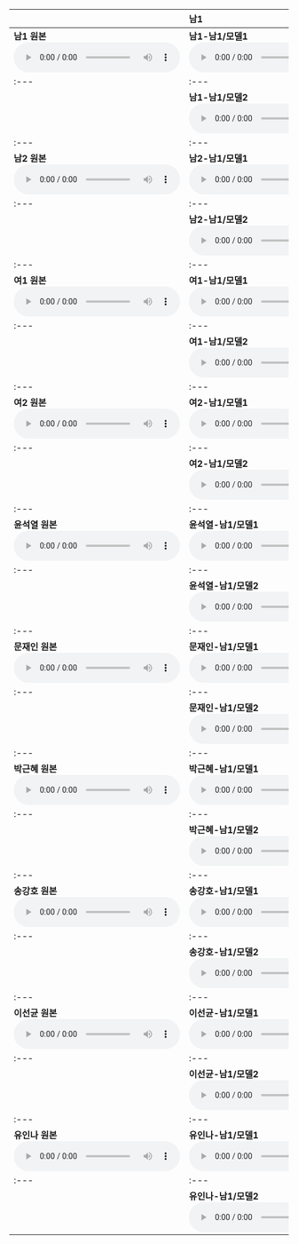 | | **남1** | **남2** | **여1** | **여2** | **윤석열** | **문재인** | **박근혜** | **송강호** | **이선균** | **유인나** |
| :--- | :--- | :--- | :--- | :--- | :--- | :--- | :--- | :--- | :--- | :--- |
| **남1 원본** <audio src="files/hubert-discrete/남1.wav" controls preload/> |**남1-남1/모델1**<audio src="files/hubert-discrete/남1-남1__denoised.wav" controls preload/> |**남1-남2/모델1**<audio src="files/hubert-discrete/남1-남2__denoised.wav" controls preload/> |**남1-여1/모델1**<audio src="files/hubert-discrete/남1-여1__denoised.wav" controls preload/> |**남1-여2/모델1**<audio src="files/hubert-discrete/남1-여2__denoised.wav" controls preload/> |**남1-윤석열/모델1**<audio src="files/hubert-discrete/남1-윤석열__denoised.wav" controls preload/> |**남1-문재인/모델1**<audio src="files/hubert-discrete/남1-문재인__denoised.wav" controls preload/> |**남1-박근혜/모델1**<audio src="files/hubert-discrete/남1-박근혜__denoised.wav" controls preload/> |**남1-송강호/모델1**<audio src="files/hubert-discrete/남1-송강호__denoised.wav" controls preload/> |**남1-이선균/모델1**<audio src="files/hubert-discrete/남1-이선균__denoised.wav" controls preload/> |**남1-유인나/모델1**<audio src="files/hubert-discrete/남1-유인나__denoised.wav" controls preload/> |
| :--- | :--- | :--- | :--- | :--- | :--- | :--- | :--- | :--- | :--- | :--- |
||**남1-남1/모델2**<audio src="files/starganv2-vc/남1-남1.wav" controls preload/> |**남1-남2/모델2**<audio src="files/starganv2-vc/남1-남2.wav" controls preload/> |**남1-여1/모델2**<audio src="files/starganv2-vc/남1-여1.wav" controls preload/> |**남1-여2/모델2**<audio src="files/starganv2-vc/남1-여2.wav" controls preload/> |**남1-윤석열/모델2**<audio src="files/starganv2-vc/남1-윤석열.wav" controls preload/> |**남1-문재인/모델2**<audio src="files/starganv2-vc/남1-문재인.wav" controls preload/> |**남1-박근혜/모델2**<audio src="files/starganv2-vc/남1-박근혜.wav" controls preload/> |**남1-송강호/모델2**<audio src="files/starganv2-vc/남1-송강호.wav" controls preload/> |**남1-이선균/모델2**<audio src="files/starganv2-vc/남1-이선균.wav" controls preload/> |**남1-유인나/모델2**<audio src="files/starganv2-vc/남1-유인나.wav" controls preload/> |
| :--- | :--- | :--- | :--- | :--- | :--- | :--- | :--- | :--- | :--- | :--- |
| **남2 원본** <audio src="files/hubert-discrete/남2.wav" controls preload/> |**남2-남1/모델1**<audio src="files/hubert-discrete/남2-남1__denoised.wav" controls preload/> |**남2-남2/모델1**<audio src="files/hubert-discrete/남2-남2__denoised.wav" controls preload/> |**남2-여1/모델1**<audio src="files/hubert-discrete/남2-여1__denoised.wav" controls preload/> |**남2-여2/모델1**<audio src="files/hubert-discrete/남2-여2__denoised.wav" controls preload/> |**남2-윤석열/모델1**<audio src="files/hubert-discrete/남2-윤석열__denoised.wav" controls preload/> |**남2-문재인/모델1**<audio src="files/hubert-discrete/남2-문재인__denoised.wav" controls preload/> |**남2-박근혜/모델1**<audio src="files/hubert-discrete/남2-박근혜__denoised.wav" controls preload/> |**남2-송강호/모델1**<audio src="files/hubert-discrete/남2-송강호__denoised.wav" controls preload/> |**남2-이선균/모델1**<audio src="files/hubert-discrete/남2-이선균__denoised.wav" controls preload/> |**남2-유인나/모델1**<audio src="files/hubert-discrete/남2-유인나__denoised.wav" controls preload/> |
| :--- | :--- | :--- | :--- | :--- | :--- | :--- | :--- | :--- | :--- | :--- |
||**남2-남1/모델2**<audio src="files/starganv2-vc/남2-남1.wav" controls preload/> |**남2-남2/모델2**<audio src="files/starganv2-vc/남2-남2.wav" controls preload/> |**남2-여1/모델2**<audio src="files/starganv2-vc/남2-여1.wav" controls preload/> |**남2-여2/모델2**<audio src="files/starganv2-vc/남2-여2.wav" controls preload/> |**남2-윤석열/모델2**<audio src="files/starganv2-vc/남2-윤석열.wav" controls preload/> |**남2-문재인/모델2**<audio src="files/starganv2-vc/남2-문재인.wav" controls preload/> |**남2-박근혜/모델2**<audio src="files/starganv2-vc/남2-박근혜.wav" controls preload/> |**남2-송강호/모델2**<audio src="files/starganv2-vc/남2-송강호.wav" controls preload/> |**남2-이선균/모델2**<audio src="files/starganv2-vc/남2-이선균.wav" controls preload/> |**남2-유인나/모델2**<audio src="files/starganv2-vc/남2-유인나.wav" controls preload/> |
| :--- | :--- | :--- | :--- | :--- | :--- | :--- | :--- | :--- | :--- | :--- |
| **여1 원본** <audio src="files/hubert-discrete/여1.wav" controls preload/> |**여1-남1/모델1**<audio src="files/hubert-discrete/여1-남1__denoised.wav" controls preload/> |**여1-남2/모델1**<audio src="files/hubert-discrete/여1-남2__denoised.wav" controls preload/> |**여1-여1/모델1**<audio src="files/hubert-discrete/여1-여1__denoised.wav" controls preload/> |**여1-여2/모델1**<audio src="files/hubert-discrete/여1-여2__denoised.wav" controls preload/> |**여1-윤석열/모델1**<audio src="files/hubert-discrete/여1-윤석열__denoised.wav" controls preload/> |**여1-문재인/모델1**<audio src="files/hubert-discrete/여1-문재인__denoised.wav" controls preload/> |**여1-박근혜/모델1**<audio src="files/hubert-discrete/여1-박근혜__denoised.wav" controls preload/> |**여1-송강호/모델1**<audio src="files/hubert-discrete/여1-송강호__denoised.wav" controls preload/> |**여1-이선균/모델1**<audio src="files/hubert-discrete/여1-이선균__denoised.wav" controls preload/> |**여1-유인나/모델1**<audio src="files/hubert-discrete/여1-유인나__denoised.wav" controls preload/> |
| :--- | :--- | :--- | :--- | :--- | :--- | :--- | :--- | :--- | :--- | :--- |
||**여1-남1/모델2**<audio src="files/starganv2-vc/여1-남1.wav" controls preload/> |**여1-남2/모델2**<audio src="files/starganv2-vc/여1-남2.wav" controls preload/> |**여1-여1/모델2**<audio src="files/starganv2-vc/여1-여1.wav" controls preload/> |**여1-여2/모델2**<audio src="files/starganv2-vc/여1-여2.wav" controls preload/> |**여1-윤석열/모델2**<audio src="files/starganv2-vc/여1-윤석열.wav" controls preload/> |**여1-문재인/모델2**<audio src="files/starganv2-vc/여1-문재인.wav" controls preload/> |**여1-박근혜/모델2**<audio src="files/starganv2-vc/여1-박근혜.wav" controls preload/> |**여1-송강호/모델2**<audio src="files/starganv2-vc/여1-송강호.wav" controls preload/> |**여1-이선균/모델2**<audio src="files/starganv2-vc/여1-이선균.wav" controls preload/> |**여1-유인나/모델2**<audio src="files/starganv2-vc/여1-유인나.wav" controls preload/> |
| :--- | :--- | :--- | :--- | :--- | :--- | :--- | :--- | :--- | :--- | :--- |
| **여2 원본** <audio src="files/hubert-discrete/여2.wav" controls preload/> |**여2-남1/모델1**<audio src="files/hubert-discrete/여2-남1__denoised.wav" controls preload/> |**여2-남2/모델1**<audio src="files/hubert-discrete/여2-남2__denoised.wav" controls preload/> |**여2-여1/모델1**<audio src="files/hubert-discrete/여2-여1__denoised.wav" controls preload/> |**여2-여2/모델1**<audio src="files/hubert-discrete/여2-여2__denoised.wav" controls preload/> |**여2-윤석열/모델1**<audio src="files/hubert-discrete/여2-윤석열__denoised.wav" controls preload/> |**여2-문재인/모델1**<audio src="files/hubert-discrete/여2-문재인__denoised.wav" controls preload/> |**여2-박근혜/모델1**<audio src="files/hubert-discrete/여2-박근혜__denoised.wav" controls preload/> |**여2-송강호/모델1**<audio src="files/hubert-discrete/여2-송강호__denoised.wav" controls preload/> |**여2-이선균/모델1**<audio src="files/hubert-discrete/여2-이선균__denoised.wav" controls preload/> |**여2-유인나/모델1**<audio src="files/hubert-discrete/여2-유인나__denoised.wav" controls preload/> |
| :--- | :--- | :--- | :--- | :--- | :--- | :--- | :--- | :--- | :--- | :--- |
||**여2-남1/모델2**<audio src="files/starganv2-vc/여2-남1.wav" controls preload/> |**여2-남2/모델2**<audio src="files/starganv2-vc/여2-남2.wav" controls preload/> |**여2-여1/모델2**<audio src="files/starganv2-vc/여2-여1.wav" controls preload/> |**여2-여2/모델2**<audio src="files/starganv2-vc/여2-여2.wav" controls preload/> |**여2-윤석열/모델2**<audio src="files/starganv2-vc/여2-윤석열.wav" controls preload/> |**여2-문재인/모델2**<audio src="files/starganv2-vc/여2-문재인.wav" controls preload/> |**여2-박근혜/모델2**<audio src="files/starganv2-vc/여2-박근혜.wav" controls preload/> |**여2-송강호/모델2**<audio src="files/starganv2-vc/여2-송강호.wav" controls preload/> |**여2-이선균/모델2**<audio src="files/starganv2-vc/여2-이선균.wav" controls preload/> |**여2-유인나/모델2**<audio src="files/starganv2-vc/여2-유인나.wav" controls preload/> |
| :--- | :--- | :--- | :--- | :--- | :--- | :--- | :--- | :--- | :--- | :--- |
| **윤석열 원본** <audio src="files/hubert-discrete/윤석열.wav" controls preload/> |**윤석열-남1/모델1**<audio src="files/hubert-discrete/윤석열-남1__denoised.wav" controls preload/> |**윤석열-남2/모델1**<audio src="files/hubert-discrete/윤석열-남2__denoised.wav" controls preload/> |**윤석열-여1/모델1**<audio src="files/hubert-discrete/윤석열-여1__denoised.wav" controls preload/> |**윤석열-여2/모델1**<audio src="files/hubert-discrete/윤석열-여2__denoised.wav" controls preload/> |**윤석열-윤석열/모델1**<audio src="files/hubert-discrete/윤석열-윤석열__denoised.wav" controls preload/> |**윤석열-문재인/모델1**<audio src="files/hubert-discrete/윤석열-문재인__denoised.wav" controls preload/> |**윤석열-박근혜/모델1**<audio src="files/hubert-discrete/윤석열-박근혜__denoised.wav" controls preload/> |**윤석열-송강호/모델1**<audio src="files/hubert-discrete/윤석열-송강호__denoised.wav" controls preload/> |**윤석열-이선균/모델1**<audio src="files/hubert-discrete/윤석열-이선균__denoised.wav" controls preload/> |**윤석열-유인나/모델1**<audio src="files/hubert-discrete/윤석열-유인나__denoised.wav" controls preload/> |
| :--- | :--- | :--- | :--- | :--- | :--- | :--- | :--- | :--- | :--- | :--- |
||**윤석열-남1/모델2**<audio src="files/starganv2-vc/윤석열-남1.wav" controls preload/> |**윤석열-남2/모델2**<audio src="files/starganv2-vc/윤석열-남2.wav" controls preload/> |**윤석열-여1/모델2**<audio src="files/starganv2-vc/윤석열-여1.wav" controls preload/> |**윤석열-여2/모델2**<audio src="files/starganv2-vc/윤석열-여2.wav" controls preload/> |**윤석열-윤석열/모델2**<audio src="files/starganv2-vc/윤석열-윤석열.wav" controls preload/> |**윤석열-문재인/모델2**<audio src="files/starganv2-vc/윤석열-문재인.wav" controls preload/> |**윤석열-박근혜/모델2**<audio src="files/starganv2-vc/윤석열-박근혜.wav" controls preload/> |**윤석열-송강호/모델2**<audio src="files/starganv2-vc/윤석열-송강호.wav" controls preload/> |**윤석열-이선균/모델2**<audio src="files/starganv2-vc/윤석열-이선균.wav" controls preload/> |**윤석열-유인나/모델2**<audio src="files/starganv2-vc/윤석열-유인나.wav" controls preload/> |
| :--- | :--- | :--- | :--- | :--- | :--- | :--- | :--- | :--- | :--- | :--- |
| **문재인 원본** <audio src="files/hubert-discrete/문재인.wav" controls preload/> |**문재인-남1/모델1**<audio src="files/hubert-discrete/문재인-남1__denoised.wav" controls preload/> |**문재인-남2/모델1**<audio src="files/hubert-discrete/문재인-남2__denoised.wav" controls preload/> |**문재인-여1/모델1**<audio src="files/hubert-discrete/문재인-여1__denoised.wav" controls preload/> |**문재인-여2/모델1**<audio src="files/hubert-discrete/문재인-여2__denoised.wav" controls preload/> |**문재인-윤석열/모델1**<audio src="files/hubert-discrete/문재인-윤석열__denoised.wav" controls preload/> |**문재인-문재인/모델1**<audio src="files/hubert-discrete/문재인-문재인__denoised.wav" controls preload/> |**문재인-박근혜/모델1**<audio src="files/hubert-discrete/문재인-박근혜__denoised.wav" controls preload/> |**문재인-송강호/모델1**<audio src="files/hubert-discrete/문재인-송강호__denoised.wav" controls preload/> |**문재인-이선균/모델1**<audio src="files/hubert-discrete/문재인-이선균__denoised.wav" controls preload/> |**문재인-유인나/모델1**<audio src="files/hubert-discrete/문재인-유인나__denoised.wav" controls preload/> |
| :--- | :--- | :--- | :--- | :--- | :--- | :--- | :--- | :--- | :--- | :--- |
||**문재인-남1/모델2**<audio src="files/starganv2-vc/문재인-남1.wav" controls preload/> |**문재인-남2/모델2**<audio src="files/starganv2-vc/문재인-남2.wav" controls preload/> |**문재인-여1/모델2**<audio src="files/starganv2-vc/문재인-여1.wav" controls preload/> |**문재인-여2/모델2**<audio src="files/starganv2-vc/문재인-여2.wav" controls preload/> |**문재인-윤석열/모델2**<audio src="files/starganv2-vc/문재인-윤석열.wav" controls preload/> |**문재인-문재인/모델2**<audio src="files/starganv2-vc/문재인-문재인.wav" controls preload/> |**문재인-박근혜/모델2**<audio src="files/starganv2-vc/문재인-박근혜.wav" controls preload/> |**문재인-송강호/모델2**<audio src="files/starganv2-vc/문재인-송강호.wav" controls preload/> |**문재인-이선균/모델2**<audio src="files/starganv2-vc/문재인-이선균.wav" controls preload/> |**문재인-유인나/모델2**<audio src="files/starganv2-vc/문재인-유인나.wav" controls preload/> |
| :--- | :--- | :--- | :--- | :--- | :--- | :--- | :--- | :--- | :--- | :--- |
| **박근혜 원본** <audio src="files/hubert-discrete/박근혜.wav" controls preload/> |**박근혜-남1/모델1**<audio src="files/hubert-discrete/박근혜-남1__denoised.wav" controls preload/> |**박근혜-남2/모델1**<audio src="files/hubert-discrete/박근혜-남2__denoised.wav" controls preload/> |**박근혜-여1/모델1**<audio src="files/hubert-discrete/박근혜-여1__denoised.wav" controls preload/> |**박근혜-여2/모델1**<audio src="files/hubert-discrete/박근혜-여2__denoised.wav" controls preload/> |**박근혜-윤석열/모델1**<audio src="files/hubert-discrete/박근혜-윤석열__denoised.wav" controls preload/> |**박근혜-문재인/모델1**<audio src="files/hubert-discrete/박근혜-문재인__denoised.wav" controls preload/> |**박근혜-박근혜/모델1**<audio src="files/hubert-discrete/박근혜-박근혜__denoised.wav" controls preload/> |**박근혜-송강호/모델1**<audio src="files/hubert-discrete/박근혜-송강호__denoised.wav" controls preload/> |**박근혜-이선균/모델1**<audio src="files/hubert-discrete/박근혜-이선균__denoised.wav" controls preload/> |**박근혜-유인나/모델1**<audio src="files/hubert-discrete/박근혜-유인나__denoised.wav" controls preload/> |
| :--- | :--- | :--- | :--- | :--- | :--- | :--- | :--- | :--- | :--- | :--- |
||**박근혜-남1/모델2**<audio src="files/starganv2-vc/박근혜-남1.wav" controls preload/> |**박근혜-남2/모델2**<audio src="files/starganv2-vc/박근혜-남2.wav" controls preload/> |**박근혜-여1/모델2**<audio src="files/starganv2-vc/박근혜-여1.wav" controls preload/> |**박근혜-여2/모델2**<audio src="files/starganv2-vc/박근혜-여2.wav" controls preload/> |**박근혜-윤석열/모델2**<audio src="files/starganv2-vc/박근혜-윤석열.wav" controls preload/> |**박근혜-문재인/모델2**<audio src="files/starganv2-vc/박근혜-문재인.wav" controls preload/> |**박근혜-박근혜/모델2**<audio src="files/starganv2-vc/박근혜-박근혜.wav" controls preload/> |**박근혜-송강호/모델2**<audio src="files/starganv2-vc/박근혜-송강호.wav" controls preload/> |**박근혜-이선균/모델2**<audio src="files/starganv2-vc/박근혜-이선균.wav" controls preload/> |**박근혜-유인나/모델2**<audio src="files/starganv2-vc/박근혜-유인나.wav" controls preload/> |
| :--- | :--- | :--- | :--- | :--- | :--- | :--- | :--- | :--- | :--- | :--- |
| **송강호 원본** <audio src="files/hubert-discrete/송강호.wav" controls preload/> |**송강호-남1/모델1**<audio src="files/hubert-discrete/송강호-남1__denoised.wav" controls preload/> |**송강호-남2/모델1**<audio src="files/hubert-discrete/송강호-남2__denoised.wav" controls preload/> |**송강호-여1/모델1**<audio src="files/hubert-discrete/송강호-여1__denoised.wav" controls preload/> |**송강호-여2/모델1**<audio src="files/hubert-discrete/송강호-여2__denoised.wav" controls preload/> |**송강호-윤석열/모델1**<audio src="files/hubert-discrete/송강호-윤석열__denoised.wav" controls preload/> |**송강호-문재인/모델1**<audio src="files/hubert-discrete/송강호-문재인__denoised.wav" controls preload/> |**송강호-박근혜/모델1**<audio src="files/hubert-discrete/송강호-박근혜__denoised.wav" controls preload/> |**송강호-송강호/모델1**<audio src="files/hubert-discrete/송강호-송강호__denoised.wav" controls preload/> |**송강호-이선균/모델1**<audio src="files/hubert-discrete/송강호-이선균__denoised.wav" controls preload/> |**송강호-유인나/모델1**<audio src="files/hubert-discrete/송강호-유인나__denoised.wav" controls preload/> |
| :--- | :--- | :--- | :--- | :--- | :--- | :--- | :--- | :--- | :--- | :--- |
||**송강호-남1/모델2**<audio src="files/starganv2-vc/송강호-남1.wav" controls preload/> |**송강호-남2/모델2**<audio src="files/starganv2-vc/송강호-남2.wav" controls preload/> |**송강호-여1/모델2**<audio src="files/starganv2-vc/송강호-여1.wav" controls preload/> |**송강호-여2/모델2**<audio src="files/starganv2-vc/송강호-여2.wav" controls preload/> |**송강호-윤석열/모델2**<audio src="files/starganv2-vc/송강호-윤석열.wav" controls preload/> |**송강호-문재인/모델2**<audio src="files/starganv2-vc/송강호-문재인.wav" controls preload/> |**송강호-박근혜/모델2**<audio src="files/starganv2-vc/송강호-박근혜.wav" controls preload/> |**송강호-송강호/모델2**<audio src="files/starganv2-vc/송강호-송강호.wav" controls preload/> |**송강호-이선균/모델2**<audio src="files/starganv2-vc/송강호-이선균.wav" controls preload/> |**송강호-유인나/모델2**<audio src="files/starganv2-vc/송강호-유인나.wav" controls preload/> |
| :--- | :--- | :--- | :--- | :--- | :--- | :--- | :--- | :--- | :--- | :--- |
| **이선균 원본** <audio src="files/hubert-discrete/이선균.wav" controls preload/> |**이선균-남1/모델1**<audio src="files/hubert-discrete/이선균-남1__denoised.wav" controls preload/> |**이선균-남2/모델1**<audio src="files/hubert-discrete/이선균-남2__denoised.wav" controls preload/> |**이선균-여1/모델1**<audio src="files/hubert-discrete/이선균-여1__denoised.wav" controls preload/> |**이선균-여2/모델1**<audio src="files/hubert-discrete/이선균-여2__denoised.wav" controls preload/> |**이선균-윤석열/모델1**<audio src="files/hubert-discrete/이선균-윤석열__denoised.wav" controls preload/> |**이선균-문재인/모델1**<audio src="files/hubert-discrete/이선균-문재인__denoised.wav" controls preload/> |**이선균-박근혜/모델1**<audio src="files/hubert-discrete/이선균-박근혜__denoised.wav" controls preload/> |**이선균-송강호/모델1**<audio src="files/hubert-discrete/이선균-송강호__denoised.wav" controls preload/> |**이선균-이선균/모델1**<audio src="files/hubert-discrete/이선균-이선균__denoised.wav" controls preload/> |**이선균-유인나/모델1**<audio src="files/hubert-discrete/이선균-유인나__denoised.wav" controls preload/> |
| :--- | :--- | :--- | :--- | :--- | :--- | :--- | :--- | :--- | :--- | :--- |
||**이선균-남1/모델2**<audio src="files/starganv2-vc/이선균-남1.wav" controls preload/> |**이선균-남2/모델2**<audio src="files/starganv2-vc/이선균-남2.wav" controls preload/> |**이선균-여1/모델2**<audio src="files/starganv2-vc/이선균-여1.wav" controls preload/> |**이선균-여2/모델2**<audio src="files/starganv2-vc/이선균-여2.wav" controls preload/> |**이선균-윤석열/모델2**<audio src="files/starganv2-vc/이선균-윤석열.wav" controls preload/> |**이선균-문재인/모델2**<audio src="files/starganv2-vc/이선균-문재인.wav" controls preload/> |**이선균-박근혜/모델2**<audio src="files/starganv2-vc/이선균-박근혜.wav" controls preload/> |**이선균-송강호/모델2**<audio src="files/starganv2-vc/이선균-송강호.wav" controls preload/> |**이선균-이선균/모델2**<audio src="files/starganv2-vc/이선균-이선균.wav" controls preload/> |**이선균-유인나/모델2**<audio src="files/starganv2-vc/이선균-유인나.wav" controls preload/> |
| :--- | :--- | :--- | :--- | :--- | :--- | :--- | :--- | :--- | :--- | :--- |
| **유인나 원본** <audio src="files/hubert-discrete/유인나.wav" controls preload/> |**유인나-남1/모델1**<audio src="files/hubert-discrete/유인나-남1__denoised.wav" controls preload/> |**유인나-남2/모델1**<audio src="files/hubert-discrete/유인나-남2__denoised.wav" controls preload/> |**유인나-여1/모델1**<audio src="files/hubert-discrete/유인나-여1__denoised.wav" controls preload/> |**유인나-여2/모델1**<audio src="files/hubert-discrete/유인나-여2__denoised.wav" controls preload/> |**유인나-윤석열/모델1**<audio src="files/hubert-discrete/유인나-윤석열__denoised.wav" controls preload/> |**유인나-문재인/모델1**<audio src="files/hubert-discrete/유인나-문재인__denoised.wav" controls preload/> |**유인나-박근혜/모델1**<audio src="files/hubert-discrete/유인나-박근혜__denoised.wav" controls preload/> |**유인나-송강호/모델1**<audio src="files/hubert-discrete/유인나-송강호__denoised.wav" controls preload/> |**유인나-이선균/모델1**<audio src="files/hubert-discrete/유인나-이선균__denoised.wav" controls preload/> |**유인나-유인나/모델1**<audio src="files/hubert-discrete/유인나-유인나__denoised.wav" controls preload/> |
| :--- | :--- | :--- | :--- | :--- | :--- | :--- | :--- | :--- | :--- | :--- |
||**유인나-남1/모델2**<audio src="files/starganv2-vc/유인나-남1.wav" controls preload/> |**유인나-남2/모델2**<audio src="files/starganv2-vc/유인나-남2.wav" controls preload/> |**유인나-여1/모델2**<audio src="files/starganv2-vc/유인나-여1.wav" controls preload/> |**유인나-여2/모델2**<audio src="files/starganv2-vc/유인나-여2.wav" controls preload/> |**유인나-윤석열/모델2**<audio src="files/starganv2-vc/유인나-윤석열.wav" controls preload/> |**유인나-문재인/모델2**<audio src="files/starganv2-vc/유인나-문재인.wav" controls preload/> |**유인나-박근혜/모델2**<audio src="files/starganv2-vc/유인나-박근혜.wav" controls preload/> |**유인나-송강호/모델2**<audio src="files/starganv2-vc/유인나-송강호.wav" controls preload/> |**유인나-이선균/모델2**<audio src="files/starganv2-vc/유인나-이선균.wav" controls preload/> |**유인나-유인나/모델2**<audio src="files/starganv2-vc/유인나-유인나.wav" controls preload/> |
